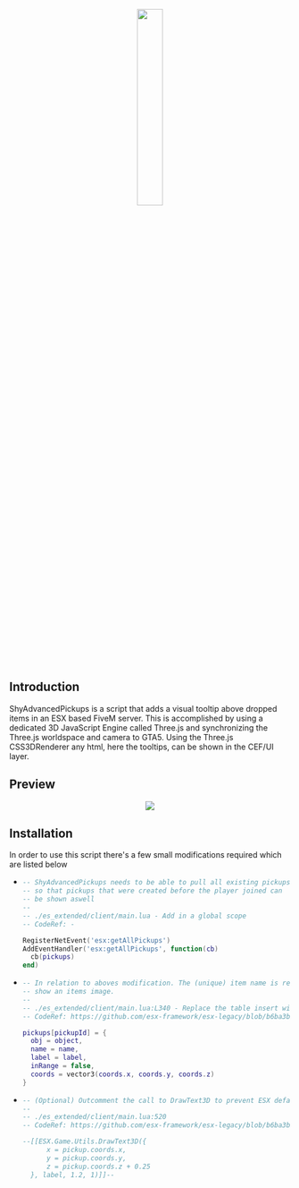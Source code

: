<p align="center">
  <img src="https://i.imgur.com/lr6Ug50.png" width="30%"/>
</p>

## Introduction
ShyAdvancedPickups is a script that adds a visual tooltip above dropped items in an ESX based FiveM server. This is accomplished by using a dedicated 3D JavaScript Engine called Three.js and synchronizing the Three.js worldspace and camera to GTA5. Using the Three.js CSS3DRenderer any html, here the tooltips, can be shown in the CEF/UI layer.

## Preview
<p align="center">
	<a href="https://www.youtube.com/watch?v=UzW4hrGqyOE">
		<img src="https://img.youtube.com/vi/UzW4hrGqyOE/0.jpg">
	</a>
</p>

## Installation
In order to use this script there's a few small modifications required which are listed below  
  
- ```lua 
  -- ShyAdvancedPickups needs to be able to pull all existing pickups,
  -- so that pickups that were created before the player joined can 
  -- be shown aswell 
  -- 
  -- ./es_extended/client/main.lua - Add in a global scope
  -- CodeRef: -

  RegisterNetEvent('esx:getAllPickups')
  AddEventHandler('esx:getAllPickups', function(cb) 
	cb(pickups)
  end)
  ```

- ```lua 
  -- In relation to aboves modification. The (unique) item name is required to
  -- show an items image.
  --
  -- ./es_extended/client/main.lua:L340 - Replace the table insert with (Added `name` here)
  -- CodeRef: https://github.com/esx-framework/esx-legacy/blob/b6ba3bb294d1d9cba53859c6dbd3b1d1a57f48a4/%5Besx%5D/es_extended/client/main.lua#L340

  pickups[pickupId] = {
	obj = object,
	name = name, 
	label = label,
	inRange = false,
	coords = vector3(coords.x, coords.y, coords.z)
  }
  ```

- ```lua 
  -- (Optional) Outcomment the call to DrawText3D to prevent ESX default pickup texts
  --
  -- ./es_extended/client/main.lua:520 
  -- CodeRef: https://github.com/esx-framework/esx-legacy/blob/b6ba3bb294d1d9cba53859c6dbd3b1d1a57f48a4/%5Besx%5D/es_extended/client/main.lua#L520

  --[[ESX.Game.Utils.DrawText3D({
		x = pickup.coords.x,
		y = pickup.coords.y,
		z = pickup.coords.z + 0.25
	}, label, 1.2, 1)]]--
  ```

